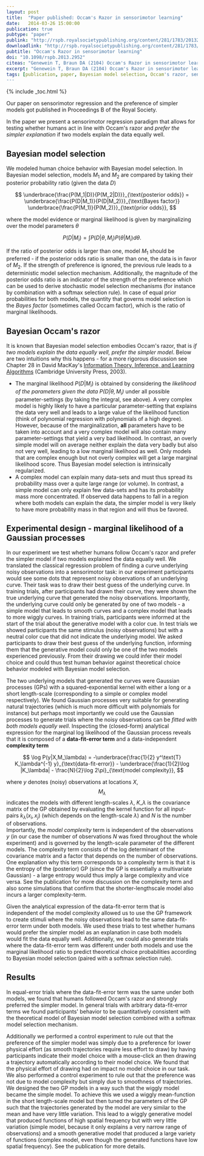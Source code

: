 ```yaml
---
layout: post
title:  "Paper published: Occam's Razor in sensorimotor learning"
date:   2014-03-26 15:00:00
publication: true
pubtype: "paper"
publink: "http://rspb.royalsocietypublishing.org/content/281/1783/20132952"
downloadlink: "http://rspb.royalsocietypublishing.org/content/281/1783/20132952.full-text.pdf"
pubtitle: "Occam's Razor in sensorimotor learning"
doi: "10.1098/rspb.2013.2952"
citeas: "Genewein T, Braun DA (2104) Occam's Razor in sensorimotor learning. Proceedings of the Royal Societey B 281:20132952. DOI: 10.1098/rspb.2013.2952"
excerpt: "Genewein T, Braun DA (2104) Occam's Razor in sensorimotor learning."
tags: [publication, paper, Bayesian model selection, Occam's razor, sensorimotor regression, virtual reality experiment]
---
```

{% include _toc.html %}

Our paper on sensorimotor regression and the preference of simpler models got published in Proceedings B of the Royal Society.

In the paper we present a sensorimotor regression paradigm that allows for testing whether humans act in line with Occam's razor and *prefer the simpler explanation* if two models explain the data equally well.

## Bayesian model selection
We modeled human choice behavior with Bayesian model selection. In Bayesian model selection, models $M_1$ and $M_2$ are compared by taking their posterior probability ratio (given the data $D$)

$$
\underbrace{\frac{P(M_1|D)}{P(M_2|D)}}_{\text{posterior odds}} = \underbrace{\frac{P(D|M_1)}{P(D|M_2)}}_{\text{Bayes factor}} \underbrace{\frac{P(M_1)}{P(M_2)}}_{\text{prior odds}},
$$

where the model evidence or marginal likelihood is given by marginalizing over the model parameters $\theta$

$$
P(D|M_i)=\int P(D|\theta,M_i)P(\theta|M_i) d\theta.
$$

If the ratio of posterior odds is larger than one, model $M_1$ should be preferred - if the posterior odds ratio is smaller than one, the data is in favor of $M_2$.  If the strength of preference is ignored, the previous rule leads to a deterministic model selection mechanism. Additionally, the magnitude of the posterior odds ratio is an indicator of the strength of the preference which can be used to derive stochastic model selection mechanisms (for instance by combination with a softmax selection rule). In case of equal prior probabilities for both models, the quantity that governs model selection is the *Bayes factor* (sometimes called Occam factor), which is the ratio of marginal likelihoods.

## Bayesian Occam's razor
It is known that Bayesian model selection embodies Occam's razor, that is *if two models explain the data equally well, prefer the simpler model*. Below are two intuitions why this happens - for a more rigorous discussion see Chapter 28 in David MacKay's [Information Theory, Inference, and Learning Algorithms](http://www.inference.phy.cam.ac.uk/itila/book.html) (Cambridge University Press, 2003).

 * The marginal likelihood $P(D\vert M_i)$ is obtained by considering the *likelihood of the parameters given the data $P(D\vert \theta,M_i)$* under all possible parameter-settings (by taking the integral, see above). A very complex model is highly likely to have a particular parameter-setting that explains the data very well and leads to a large value of the likelihood function (think of polynomial regression with polynomials of a high degree). However, because of the marginalization, **all** parameters have to be taken into account and a very complex model will also contain many parameter-settings that yield a very bad likelihood. In contrast, an overly simple model will on average neither explain the data very badly but also not very well, leading to a low marginal likelihood as well. Only models that are complex enough but not overly complex will get a large marginal likelihood score. Thus Bayesian model selection is intrinsically regularized.
 * A complex model can explain many data-sets and must thus spread its probability mass over a quite large range (or volume). In contrast, a simple model can only explain few data-sets and has its probability mass more concentrated. If observed data happens to fall in a region where both models can explain the data, the simpler model is very likely to have more probability mass in that region and will thus be favored.

## Experimental design - marginal likelihood of a Gaussian processes
In our experiment we test whether humans follow Occam's razor and prefer the simpler model if two models explained the data equally well. We translated the classical regression problem of finding a curve underlying noisy observations into a sensorimotor task: in our experiment participants would see some dots that represent noisy observations of an underlying curve. Their task was to draw their best guess of the underlying curve. In training trials, after participants had drawn their curve, they were shown the true underlying curve that generated the noisy observations. Importantly, the underlying curve could only be generated by one of two models - a simple model that leads to smooth curves and a complex model that leads to more wiggly curves. In training trials, participants were informed at the start of the trial about the generative model with a color cue. In test trials we showed participants the same stimulus (noisy observations) but with a neutral color cue that did not indicate the underlying model. We asked participants to draw their best guess of the underlying function, informing them that the generative model could only be one of the two models experienced previously. From their drawing we could infer their model choice and could thus test human behavior against theoretical choice behavior modeled with Bayesian model selection.

The two underlying models that generated the curves were Gaussian processes (GPs) with a squared-exponential kernel with either a long or a short length-scale (corresponding to a simple or complex model respectively). We found Gaussian processes very suitable for generating natural trajectories (which is much more difficult with polynomials for instance) but perhaps most importantly we could use the Gaussian processes to generate trials where the noisy observations can be *fitted with both models equally well*. Inspecting the (closed-form) analytical expression for the marginal log likelihood of the Gaussian process reveals that it is composed of a **data-fit-error term** and a data-independent **complexity term**

$$
\log P(y|X,M_\lambda) = -\underbrace{\frac{1}{2} y^\text{T} K_\lambda^{-1} y}_{\text{data-fit-error}} - \underbrace{\frac{1}{2}\log |K_\lambda| - \frac{N}{2}\log 2\pi}_{\text{model complexity}},
$$

where $y$ denotes (noisy) observations at locations $X$, $$M_{\lambda}$$ indicates the models with different length-scales $\lambda$, $K\_{\lambda}$ is the covariance matrix of the GP obtained by evaluating the kernel function for all input-pairs $k_{\lambda}(x_i, x_j)$ (which depends on the length-scale $\lambda$) and $N$ is the number of observations.  
Importantly, the *model complexity* term is independent of the observations $y$ (in our case the number of observations $N$ was fixed throughout the whole experiment) and is governed by the length-scale parameter of the different models. The complexity term consists of the log determinant of the covariance matrix and a factor that depends on the number of observations. One explanation why this term corresponds to a complexity term is that it is the entropy of the (posterior) GP (since the GP is essentially a multivariate Gaussian) - a large entropy would thus imply a large complexity and vice versa. See the publication for more discussion on the complexity term and also some simulations that confirm that the shorter-lengthscale model also incurs a larger complexity-term.

Given the analytical expression of the data-fit-error term that is independent of the model complexity allowed us to use the GP framework to create stimuli where the noisy observations lead to the same data-fit-error term under both models. We used these trials to test whether humans would prefer the simpler model as an explanation in case both models would fit the data equally well. Additionally, we could also generate trials where the data-fit-error term was different under both models and use the marginal likelihood ratio to predict theoretical choice probabilities according to Bayesian model selection (paired with a softmax selection rule).



## Results
In equal-error trials where the data-fit-error term was the same under both models, we found that humans followed Occam's razor and strongly preferred the simpler model. In general trials with arbitrary data-fit-error terms we found participants' behavior to be quantitatively consistent with the theoretical model of Bayesian model selection combined with a softmax model selection mechanism.

Additionally we performed a control experiment to rule out that the preference of the simpler model was simply due to a preference for lower physical effort (as smooth trajectories require less effort to draw) by having participants indicate their model choice with a mouse-click an then drawing a trajectory automatically according to their model choice. We found that the physical effort of drawing had on impact no model choice in our task.  
We also performed a control experiment to rule out that the preference was not due to model complexity but simply due to smoothness of trajectories. We designed the two GP models in a way such that the wiggly model became the simple model. To achieve this we used a wiggly mean-function in the short length-scale model but then tuned the parameters of the GP such that the trajectories generated by the model are very similar to the mean and have very little variation. This lead to a  wiggly generative model that produced functions of high spatial frequency but with very little variation (simple model, because it only explains a very narrow range of observations) and a smooth generative model that produced a large variety of functions (complex model, even though the generated functions have low spatial frequency). See the publication for more details.
